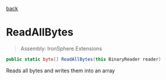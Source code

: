 ﻿

[back](/IronSphere.Extensions/types/BinaryReaderExtension)

# ReadAllBytes

> Assembly: IronSphere.Extensions

```csharp
public static byte[] ReadAllBytes(this BinaryReader reader)
```

Reads all bytes and writes them into an array

 